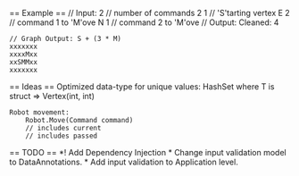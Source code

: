 == Example ==
    // Input:
    2       // number of commands
    2 1     // 'S'tarting vertex
    E 2     // command 1 to 'M'ove
    N 1     // command 2 to 'M'ove
    // Output:
    Cleaned: 4

    // Graph Output: S + (3 * M)
    xxxxxxx
    xxxxMxx
    xxSMMxx
    xxxxxxx


== Ideas ==
    Optimized data-type for unique values:
        HashSet<T> where T is struct => Vertex(int, int)
    
    Robot movement:
        Robot.Move(Command command)
        // includes current
        // includes passed

== TODO ==
	*! Add Dependency Injection
	* Change input validation model to DataAnnotations.
	* Add input validation to Application level.
